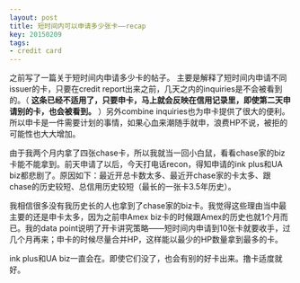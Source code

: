 ```yaml
---
layout: post
title: 短时间内可以申请多少张卡——recap
key: 20150209
tags:
- credit card
---
```


之前写了一篇关于短时间内申请多少卡的帖子。
主要是解释了短时间内申请不同issuer的卡，只要在credit report出来之前，几天之内的inquiries是不会被看到的。（
**这条已经不适用了，只要申卡，马上就会反映在信用记录里，即使第二天申请别的卡，也会被看到。**
）另外combine inquiries也为申卡提供了很大的便利。所以申卡是一件需要计划的事情，如果心血来潮随手就申，浪费HP不说，被拒的可能性也大大增加。

由于我两个月内拿了四张chase卡，所以我就当一回小白鼠，看看chase家的biz卡能不能拿到。前天申请了以后，今天打电话recon，得知申请的ink plus和UA biz都悲剧了。原因如下：最近开总卡数太多、最近开chase家的卡太多、跟chase的历史较短、总信用历史较短（最长的一张卡3.5年历史）。

我相信很多没有我历史长的人也拿到了chase家的biz卡。我觉得这些理由当中最主要的还是申卡太多，因为之前申Amex biz卡的时候跟Amex的历史也就1个月而已。我的data point说明了开卡讲究策略——短时间内申请到10张卡就要收手，过几个月再来；申卡的时候尽量合并HP，这样能以最少的HP数量拿到最多的卡。

ink plus和UA biz一直会在。即使它们没了，也会有别的好卡出来。撸卡适度就好。